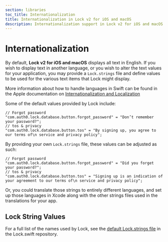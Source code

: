 ```yaml
---
section: libraries
toc_title: Internationalization
title: Internationalization in Lock v2 for iOS and macOS 
description: Internationalization support in Lock v2 for iOS and macOS
---
```


# Internationalization

By default, **Lock v2 for iOS and macOS** displays all text in English. If you wish to display text in another language, or you wish to alter the text values for your application, you may provide a `Lock.strings` file and define values to be used for the various text items that Lock might display.

More information about how to handle languages in Swift can be found in the Apple documentation on [Internationalization and Localization](https://developer.apple.com/library/content/documentation/MacOSX/Conceptual/BPInternational/Introduction/Introduction.html#//apple_ref/doc/uid/10000171i-CH1-SW1)

Some of the default values provided by Lock include:

```
// Forgot password
"com.auth0.lock.database.button.forgot_password" = "Don’t remember your password?";
// tos & privacy
"com.auth0.lock.database.button.tos" = "By signing up, you agree to our terms of\n service and privacy policy";
```

By providing your own `Lock.strings` file, these values can be adjusted as such:

```
// Forgot password
"com.auth0.lock.database.button.forgot_password" = "Did you forget your password?";
// tos & privacy
"com.auth0.lock.database.button.tos" = "Signing up is an indication of your agreement to our terms of\n service and privacy policy";
```

Or, you could translate those strings to entirely different languages, and set up those languages in Xcode along with the other strings files used in the translations for your app.

## Lock String Values

For a full list of the names used by Lock, see the [default Lock.strings file](https://github.com/auth0/Lock.swift/blob/master/Lock/Base.lproj/Lock.strings) in the Lock.swift repository.
